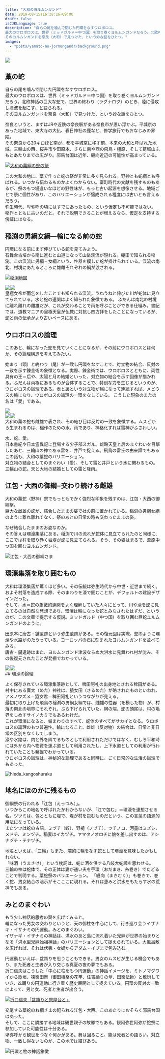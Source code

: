 ```yaml
---
title: "大和のヨルムンガンド"
date: 2019-08-15T16:38:16+09:00
draft: false
isCJKLanguage: true
description: "自らの尾を噛んで閉じた円環をなすウロボロス。
最大のウロボロスは、世界（ミッドガルド＝中つ国）を取り巻くヨルムンガンドだろう。北欧神話の巨大な蛇で、世界の終わり（ラグナロク）のとき、陸に侵攻し津波を起こす、と語られる。
そのヨルムンガンドを奈良（大和）で見つけた、という妙な話をひとつ。"
images: 
  - "posts/yamato-no-jormungandr/background.png"
---
```


<img id="ovq_bgimage" src="background.png">

## 藁の蛇

自らの尾を噛んで閉じた円環をなすウロボロス。  
最大のウロボロスは、世界（ミッドガルド＝中つ国）を取り巻くヨルムンガンドだろう。北欧神話の巨大な蛇で、世界の終わり（ラグナロク）のとき、陸に侵攻し津波を起こす、と語られる。  
そのヨルムンガンドを奈良（大和）で見つけた、という妙な話をひとつ。

奈良というと、まずはJRや近鉄の奈良駅がある奈良市が思い浮かぶ。平城京のあった地域で、東大寺の大仏、春日神社の鹿など、修学旅行でもおなじみの界隈。  
その奈良から20キロほど南が、都を平城京に移す前、本来の大和と呼ばれた地域。三輪山の西、桜井市や田原本、さらに南や西の飛鳥・橿原、そして葛城山ふもとあたりまでの広がり。邪馬台国は近年、纒向近辺の可能性が高まっている。

[![大和の藁綱の蛇の祭](nogamimap.png)](nogamimap.png)

この大和の地に、藁で作った蛇の祭が非常に多く見られる。野神とも蛇綱とも呼ばれる。いつから伝わるものかよくわからない。室町時代の文献を残すものもあるが、祭のもつ場違いなほどの野性味が、もっと古い起源を想像させる。地域ごとで祭に個性があり、このバリエーションが醸成される程度には古いとも言えるだろう。  
弥生時代、卑弥呼の頃にはすでにあったもの、という仮定も不可能ではない。稲作とともに古いのだと。それで説明できることが増えるなら、仮定を支持する傍証にはなる。

## 稲渕の男綱女綱―輪になる前の蛇

円環になる前にまず伸びている蛇を見てみよう。  
石舞台古墳から南に進むと山道になって山岳渓流が現れる。棚田で知られる稲渕。この渓流に男綱・女綱という、性器を模した蛇が掛けられている。渓流の南北、村境にあたるところに雄雌それぞれの綱が渡される。

[![稲渕地図](inabuti_map.png)](inabuti_map.png)
<div class="ovq_flex"><img src="oduna1.jpg" class="ovq_left"><img src="meduna.jpg" class="ovq_right"></div>
皇極女帝が雨乞をしたことでも知られる渓流。うねうねと伸びた川が蛇体に見立てられている。水と蛇の連関はよく知られた象徴である。  
ふだんは南北の村境に離れ離れの雌雄だが、これが交わることで雨を呼ぶことができる仕組み。書紀では、道教マニアの皇極天皇が仏教に対抗し四方拝をしたことになっているが、蛇と雨の伝承がより古いベースにある。

## ウロボロスの論理

このあと、輪になった蛇を見ていくことになるが、その前にウロボロスとは何か、その論理構造を考えてみたい。

始まり（頭）と終わり（尾）が一致し円環をなすことで、対立物の結合、反対の一致を示す錬金術の象徴となる。実際、錬金術では、ウロボロスとともに、両性具有の王＝后や、太陽と月の結婚といった、対立物の結合を示す図像が描かれる。ふだんは両極にあるものが合体することで、特別な力を生じるというのが、ウロボロスの論理である。表と裏という対立物が輪になって連続すれば、メビウスの輪になり、ウロボロスの論理の一環をなしている。
こうした現象のまたの名は「愛」である。

<div class="ovq_flex"><img src="uroboros2.jpg" class="ovq_left"><div><img src="uroboros3.jpg"><img src="uroboros4.jpg"></div></div>
大和の藁の蛇も雌雄で表され、その結び目は反対の一致を象徴する。ムスビから生まれるのは、稲作のための水。雨であり、神格化すれば雷神がふさわしい。

水、蛇、愛。  
日本書紀や日本霊異記に登場する少子部スガル。雄略天皇と后のまぐわいを目撃したあと、三輪山の神である雷を、井戸で捉える。飛鳥の雷丘の由来譚でもあるこの話も、大和の藁蛇のバリエーション。  
対立物の結合としてのまぐわい（愛）、そして雷と井戸という水に関わるもの。三輪山の蛇。天と大地の結婚としての雷と降雨。

## 江包・大西の御綱−交わり続ける雌雄

大和の藁蛇（野神）祭でもっともでかく強烈な印象を残すのは、江包・大西の御綱祭。  
巨大な雌雄の蛇が、結合したままの姿で社の前に置かれている。稲渕の男綱女綱のように離れ離れでなく、祭のあとの日常の時も交わったままの姿。

なぜ結合したままのお姿なのか。  
その答えは環濠集落にある。稲渕で川の流れが蛇体に見立てられたのと同様に、ここでは村を取り巻く堀堤が蛇に見立てられる。そう、その姿はまるで、葦原中つ国を囲むヨルムンガンド。  

![江包・大西の御綱さま](otsuna_maguwai.jpg)

## 環濠集落を取り囲むもの

大和は環濠集落が驚くほど多い。その伝統は弥生時代から中世・近世まで続く。およそ村落を造成する際、そのまわりを濠で囲むことが、デフォルトの建設デザインだった。  
そして、水＝蛇の象徴的連関をよく理解していた人々にとって、川や濠を蛇に見立てるのは自然な発想であり、環濠は輪になった蛇とみなされたはずだ、というのが、この文章で提示する仮説。ミッドガルド（中つ国）を取り囲む巨蛇ユルムンガンドのように。  

田原本に唐古・鍵遺跡という弥生遺跡がある。その復元図は実際、蛇のように環濠や水路がのたうっている。ヨーロッパの石に刻まれたヨルムンガンドを並べてみる。  
唐古・鍵遺跡はまた、ヨルムンガンド津波ならぬ大洪水に見舞われ村が沈み、その後復元されたことが発掘でわかっている。  

<div class="ovq_flex"><img src="kango_fukugen.jpg" class="ovq_left"><img src="jormungandr1.jpg"></div>
## 環濠の論理

よく保存されている環濠集落跡として、稗田阿礼の出身地とされる稗田がある。村中にある賣太（めた）神社は、猿女田（さるめた）が略されたものといわれ、アメノウズメ＝猿女君＝稗田阿礼というつながりが見える。  
最初に取り上げた飛鳥の稲渕の男綱女綱では、雌雄の性器（を模した物）が、村落の南北の境界にそれぞれ、ぶら下げられていた。綱の端、蛇の頭尾は、村の境界をしめすサイノカミでもあるわけだ。  
これが環濠になると、堀まわりのすべて、蛇体のすべてがサカイとなる。ウロボロスの論理のもつ普遍性。輪になること、雌雄（反対物）の結合は、日常と非日常の区別をなくしてしまう。  
濠や水路は、内と外を隔てるものとして利用されただけではなく、むしろ平和時には外から内へ物資を運ぶ道として利用されたし、上下水道としての利用が行われていたことも発掘でわかっている。  
ウロボロスの論理は、神秘的な論理であると同時に、ごく日常的な生活の論理でもあった。

![hieda_kangoshuraku](hieda_kangoshuraku.png)

## 地名にほのかに残るもの

御綱祭の行われる「江包（えっつみ）」。  
いつからこの地名で呼ばれたかわからないが、「江で包む」＝環濠を連想させる名。ツツミは、包とともに堤で、堤が村を包むものだという、この言葉の語源的用法になっている。  
またツツは蛇の古語。ミヅチ（蛟）、野槌（ノヅチ）、ツチノコ、河童はミズシ、メドチ、ミンヅチ。稲妻はイカヅチ。ヤマタノオロチに娘を差し出すのは、アシナヅチ・テナヅチ。

地名といえば、「三輪」もまた、端的に輪をなす蛇として環濠を意味したかもしれない。  
「味酒（うまさけ）」という枕詞は、蛇に酒を供する八岐大蛇譚を思わせる。  
三輪の神は蛇体で、その正体は妻が通い夫を苧環（おだまき、糸巻き）でたどることで判明する。藁蛇祭のバリエーション。
「纒向（まきむく）」も巻きで、巻く蛇、男女結合の暗示がそこここに現れる。それは恵みと洪水をもたらす水の荒神でもある。  

## みとのまぐわい

もう少し神話的思考の翼を広げてみると。  
輪になった男女の交わりというと、天の御柱を中心にして、行き巡り会うイザナキ・イザナミの円運動。みとのまぐわい。  
イザナギ・イザナミの神話は、洪水のあと島に流れ着いた兄妹が世界の始まりとなる「洪水型兄妹始祖神話」のバリエーションとして捉えられている。大風呂敷を広げれば、それは伏羲・女媧からアダム・イブまで包み込む。

円運動といえば、盆踊りを思うこともできる。男女のムスビが生じる機会でもあり、また死者と生者が入り交じる真夏の夜の夢でもある。  
折口信夫はこうした「中心に柱をもつ円運動」の神話イメージを、ミトノマグワイから歌垣、猿楽田楽（御田植祭の花竿、住吉踊りの傘、田楽法師）と敷衍していき、盆踊りの円運動に行き着く歴史展開として捉えている。円環の反対の一致によって、男と女、死者と生者が出会う。

[![折口信夫「盆踊りと祭屋台と」](折口信夫「盆踊りと祭屋台と」.png)](折口信夫「盆踊りと祭屋台と」.png)

交尾する藁蛇のお綱さまの祀られる江包・大西。このあたりにおそらく邪馬台国はあった。  
そして、ここに隣接する地域は観世親子の故郷でもある。観阿弥世阿弥が蛇祭に参加していた可能性は十分ある。  
卑弥呼から観世をつなぐ何かがある。舞は回ること、能は死者との語らい。対立物、一致し得ないものが、この地では結びあう。

![円環と柱の神話象徴](円環と柱の神話象徴.png)